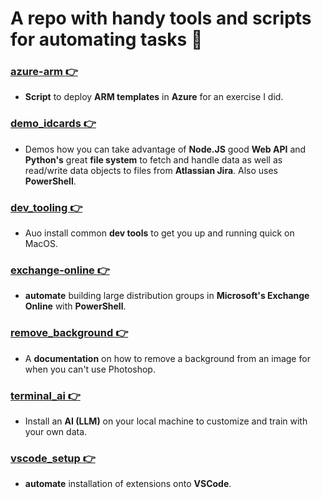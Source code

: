 # A repo with handy tools and scripts for automating tasks :rocket:

### [azure-arm :point_right:](https://github.com/Mike-ops273/sysadmin/tree/master/azure_arm)

- **Script** to deploy **ARM templates** in **Azure** for an exercise I did.

### [demo_idcards :point_right:](https://github.com/Mike-ops273/sysadmin/tree/master/demo_idcards)

- Demos how you can take advantage of **Node.JS** good **Web API** and **Python's** great **file system** to fetch and handle data as well as read/write data objects to files from **Atlassian Jira**. Also uses **PowerShell**.

### [dev_tooling :point_right:](https://github.com/Mike-ops273/sysadmin/tree/master/dev_tooling)

- Auo install common **dev tools** to get you up and running quick on MacOS.

### [exchange-online :point_right:](https://github.com/Mike-ops273/sysadmin/tree/master/exchange-online)

- **automate** building large distribution groups in **Microsoft's Exchange Online** with **PowerShell**.

### [remove_background :point_right:](https://github.com/Mike-ops273/sysadmin/tree/master/remove_background)

- A **documentation** on how to remove a background from an image for when you can't use Photoshop.

### [terminal_ai :point_right:](https://github.com/Mike-ops273/sysadmin/tree/master/terminal_ai)

- Install an **AI (LLM)** on your local machine to customize and train with your own data.

### [vscode_setup :point_right:](https://github.com/Mike-ops273/sysadmin/tree/master/vscode_setup)

- **automate** installation of extensions onto **VSCode**.
